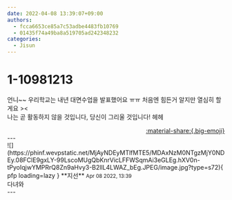 ```yaml
---
date: 2022-04-08 13:39:07+09:00
authors:
  - fcca6653ce85a7c53adbe4483fb10769
  - 01435f74a49ba8a519705ad242348232
categories:
  - Jisun
---
```


# 1-10981213

<div class="post-container" markdown="1">
<div class="content-container md-sidebar__scrollwrap" markdown="1">

언니~~ 우리학교는 내년 대면수업을 발표했어요 ㅠㅠ 처음엔 힘든거 알지만 열심히 할게요 &gt;&lt;<br>나는 곧 활동하지 않을 것입니다, 당신이 그리울 것입니다! 헤헤

</div>
</div>

<div style="text-align: right;" markdown="1">
<a href="https://weverse.io/fromis9/fanpost/1-10981213" style="text-align: right;">:material-share:{.big-emoji}</a>
</div>
---

<div class="comments-container md-sidebar__scrollwrap" markdown="1">
<div class="comment" markdown="1">
<div class='id-container' markdown="1">
![](https://phinf.wevpstatic.net/MjAyNDEyMTlfMTE5/MDAxNzM0NTgzMjY0NDEy.08FClE9gxLY-99LscoMUgQbKnrVicLFFWSqmAi3eGLEg.hXV0n-tPyoIqjwYMPRrQ8Zn9aHvy3-B2llL4LWAZ_bEg.JPEG/image.jpg?type=s72){ pfp loading=lazy }
**<span class="artist">지선</span>** <small>Apr 08 2022, 13:39</small><br>
</div>
<div class='comment-body' markdown="1">
다녀와
</div>
</div>
</div>
---
